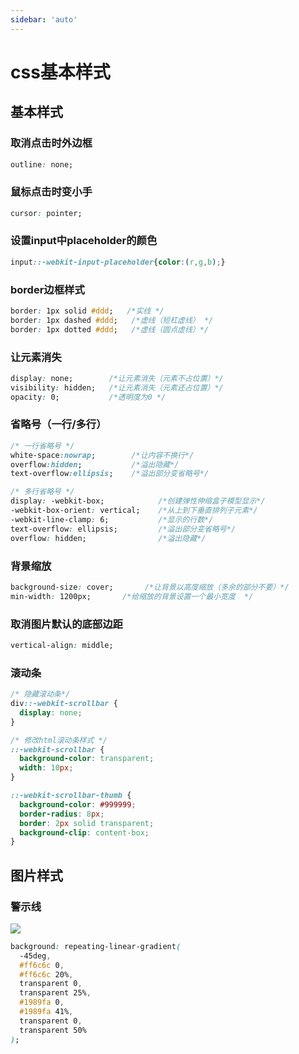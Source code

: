 ```yaml
---
sidebar: 'auto'
---
```


# css基本样式

## 基本样式
### 取消点击时外边框
```css
outline: none; 
```
### 鼠标点击时变小手
```css
cursor: pointer;  
```
### 设置input中placeholder的颜色
```css
input::-webkit-input-placeholder{color:(r,g,b);}   
```
### border边框样式  
```css
border: 1px solid #ddd;   /*实线 */
border: 1px dashed #ddd;   /*虚线（短杠虚线） */
border: 1px dotted #ddd;   /*虚线（圆点虚线）*/
```
### 让元素消失
```css
display: none;        /*让元素消失（元素不占位置）*/
visibility: hidden;   /*让元素消失（元素还占位置）*/
opacity: 0;           /*透明度为0 */
```
### 省略号（一行/多行）
```css
/* 一行省略号 */
white-space:nowrap;        /*让内容不换行*/
overflow:hidden;           /*溢出隐藏*/
text-overflow:ellipsis;    /*溢出部分变省略号*/

/* 多行省略号 */
display: -webkit-box;            /*创建弹性伸缩盒子模型显示*/
-webkit-box-orient: vertical;    /*从上到下垂直排列子元素*/
-webkit-line-clamp: 6;           /*显示的行数*/
text-overflow: ellipsis;         /*溢出部分变省略号*/
overflow: hidden;                /*溢出隐藏*/
```
### 背景缩放
```css
background-size: cover;       /*让背景以高度缩放（多余的部分不要）*/
min-width: 1200px;       /*给缩放的背景设置一个最小宽度  */   
```
### 取消图片默认的底部边距
```css
vertical-align: middle;
```
### 滚动条
```css
/* 隐藏滚动条*/
div::-webkit-scrollbar {
  display: none;
}

/* 修改html滚动条样式 */
::-webkit-scrollbar {
  background-color: transparent;
  width: 10px;
}

::-webkit-scrollbar-thumb {
  background-color: #999999;
  border-radius: 8px;
  border: 2px solid transparent;
  background-clip: content-box;
}
```

## 图片样式
### 警示线
![](https://cdn.nlark.com/yuque/0/2022/png/28469598/1651551785615-59e1314b-4545-4b31-8fb8-e811e4f064ad.png#averageHue=%23f8f1f1&crop=0&crop=0&crop=1&crop=1&id=nT0JM&originHeight=26&originWidth=710&originalType=binary&ratio=1&rotation=0&showTitle=false&status=done&style=none&title=)
```css
background: repeating-linear-gradient(
  -45deg,
  #ff6c6c 0,
  #ff6c6c 20%,
  transparent 0,
  transparent 25%,
  #1989fa 0,
  #1989fa 41%,
  transparent 0,
  transparent 50%
);
```